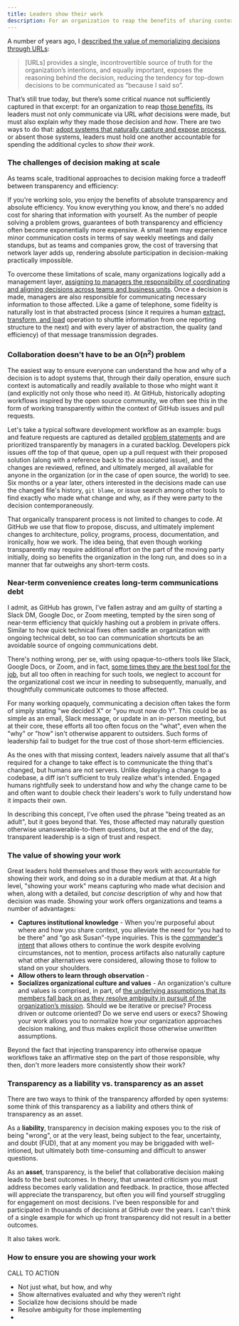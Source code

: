 ```yaml
---
title: Leaders show their work
description: For an organization to reap the benefits of sharing context through URLs, its leaders must not only communicate what decision was made, but also how the decision was made, and why.
---
```


A number of years ago, I [described the value of memorializing decisions through URLs](https://ben.balter.com/2015/11/12/why-urls/):

> [URLs] provides a single, incontrovertible source of truth for the organization’s intentions, and equally important, exposes the reasoning behind the decision, reducing the tendency for top-down decisions to be communicated as “because I said so”.

That’s still true today, but there’s some critical nuance not sufficiently captured in that excerpt: for an organization to reap [those benefits](https://ben.balter.com/2015/11/12/why-urls/#the-value-of-giving-concepts-urls), its leaders must not only communicate via URL *what* decisions were made, but must also explain *why* they made those decision and *how*. There are two ways to do that: [adopt systems that naturally capture and expose process](https://ben.balter.com/2015/11/12/why-urls/#systems-that-naturally-capture-and-expose-process), or absent those systems, leaders must hold one another accountable for spending the additional cycles to *show their work*.

### The challenges of decision making at scale

As teams scale, traditional approaches to decision making force a tradeoff between transparency and efficiency:

If you're working solo, you enjoy the benefits of absolute transparency and absolute efficiency. You know everything you know, and there's no added cost for sharing that information with yourself. As the number of people solving a problem grows, guarantees of both transparency and efficiency often become exponentially more expensive. A small team may experience minor communication costs in terms of say weekly meetings and daily standups, but as teams and companies grow, the cost of traversing that network layer adds up, rendering absolute participation in decision-making practically impossible.

To overcome these limitations of scale, many organizations logically add a management layer, [assigning to managers the responsibility of coordinating and aligning decisions across teams and business units](https://ben.balter.com/2012/12/16/deprecate-management/). Once a decision is made, managers are also responsible for communicating necessary information to those affected. Like a game of telephone, some fidelity is naturally lost in that abstracted process (since it requires a human [extract, transform, and load](https://www.ibm.com/cloud/learn/etl) operation to shuttle information from one reporting structure to the next) and with every layer of abstraction, the quality (and efficiency) of that message transmission degrades.

### Collaboration doesn't have to be an O(n<sup>2</sup>) problem

The easiest way to ensure everyone can understand the how and why of a decision is to adopt systems that, through their daily operation, ensure such context is automatically and readily available to those who might want it (and explicitly not only those who need it). At GitHub, historically adopting workflows inspired by the open source community, we often see this in the form of working transparently within the context of GitHub issues and pull requests.

Let's take a typical software development workflow as an example: bugs and feature requests are captured as detailed [problem statements](https://ben.balter.com/2018/07/16/problems-not-solutions/) and are prioritized transparently by managers in a curated backlog. Developers pick issues off the top of that queue, open up a pull request with their proposed solution (along with a reference back to the associated issue), and the changes are reviewed, refined, and ultimately merged, all available for anyone in the organization (or in the case of open source, the world) to see. Six months or a year later, others interested in the decisions made can use the changed file's history, `git blame`, or issue search among other tools to find exactly who made what change and why, as if they were party to the decision contemporaneously.

That organically transparent process is not limited to changes to code. At GitHub we use that flow to propose, discuss, and ultimately implement changes to architecture, policy, programs, process, documentation, and ironically, how we work. The idea being, that even though working transparently may require additional effort on the part of the moving party initially, doing so benefits the organization in the long run, and does so in a manner that far outweighs any short-term costs.

### Near-term convenience creates long-term communications debt

I admit, as GitHub has grown, I’ve fallen astray and am guilty of starting a Slack DM, Google Doc, or Zoom meeting, tempted by the siren song of near-term efficiency that quickly hashing out a problem in private offers. Similar to how quick technical fixes often saddle an organization with ongoing technical debt, so too can communication shortcuts be an avoidable source of ongoing communications debt. 

There's nothing wrong, per se, with using opaque-to-others tools like Slack, Google Docs, or Zoom, and in fact, [some times they are the best tool for the job](https://ben.balter.com/2020/08/14/tools-of-the-trade/), but all too often in reaching for such tools, we neglect to account for the organizational cost we incur in needing to subsequently, manually, and thoughtfully communicate outcomes to those affected.

For many working opaquely, communicating a decision often takes the form of simply stating "we decided X" or "you must now do Y". This could be as simple as an email, Slack message, or update in an in-person meeting, but at their core, these efforts all too often focus on the "what", even when the "why" or "how" isn't otherwise apparent to outsiders. Such forms of leadership fail to budget for the true cost of those short-term efficiencies.

As the ones with that missing context, leaders naively assume that all that's required for a change to take effect is to communicate the thing that's changed, but humans are not servers. Unlike deploying a change to a codebase, a diff isn't sufficient to truly realize what's intended. Engaged humans rightfully seek to understand how and why the change came to be and often want to double check their leaders's work to fully understand how it impacts their own.

In describing this concept, I've often used the phrase "being treated as an adult", but it goes beyond that. Yes, those affected may naturally question otherwise unanswerable-to-them questions, but at the end of the day, transparent leadership is a sign of trust and respect. 

### The value of showing your work

Great leaders hold themselves and those they work with accountable for showing their work, and doing so in a durable medium at that. At a high level, "showing your work" means capturing who made what decision and when, along with a detailed, but *concise* description of why and how that decision was made. Showing your work offers organizations and teams a number of advantages:

* **Captures institutional knowledge** - When you're purposeful about where and how you share context, you alleviate the need for “you had to be there” and “go ask Susan"-type inquiries. This is the [commander's intent](https://en.wikipedia.org/wiki/Intent_(military)) that allows others to continue the work despite evolving circumstances, not to mention, process artifacts also naturally capture what other alternatives were considered, allowing those to follow to stand on your shoulders.
* **Allow others to learn through observation** - 
* **Socializes organizational culture and values** - An organization's culture and values is comprised, in part, of [the underlying assumptions that its members fall back on as they resolve ambiguity in pursuit of the organization’s mission](https://ben.balter.com/2015/08/12/the-zen-of-github/). Should we be iterative or precise? Process driven or outcome oriented? Do we serve end users or execs? Showing your work allows you to normalize how your organization approaches decision making, and thus makes explicit those otherwise unwritten assumptions.

Beyond the fact that injecting transparency into otherwise opaque workflows take an affirmative step on the part of those responsible, why then, don't more leaders more consistently show their work?

### Transparency as a liability vs. transparency as an asset

There are two ways to think of the transparency afforded by open systems: some think of this transparency as a liability and others think of transparency as an asset.

As a **liability**, transparency in decision making exposes you to the risk of being "wrong", or at the very least, being subject to the fear, uncertainty, and doubt (FUD), that at any moment you may be briggaded with well-intioned, but ultimately both time-consuming and difficult to answer questions.

As an **asset**, transparency, is the belief that collaborative decision making leads to the best outcomes. In theory, that unwanted criticism you must address becomes early validation and feedback. In practice, those affected will appreciate the transparency, but often you will find yourself struggling for engagement on most decisions. I've been responsible for and participated in thousands of decisions at GitHub over the years. I can't think of a single example for which up front transparency did not result in a better outcomes.

It also takes work.

### How to ensure you are showing your work

CALL TO ACTION

* Not just what, but how, and why
* Show alternatives evaluated and why they weren’t right
* Socialize how decisions should be made
* Resolve ambiguity for those implementing
* 
